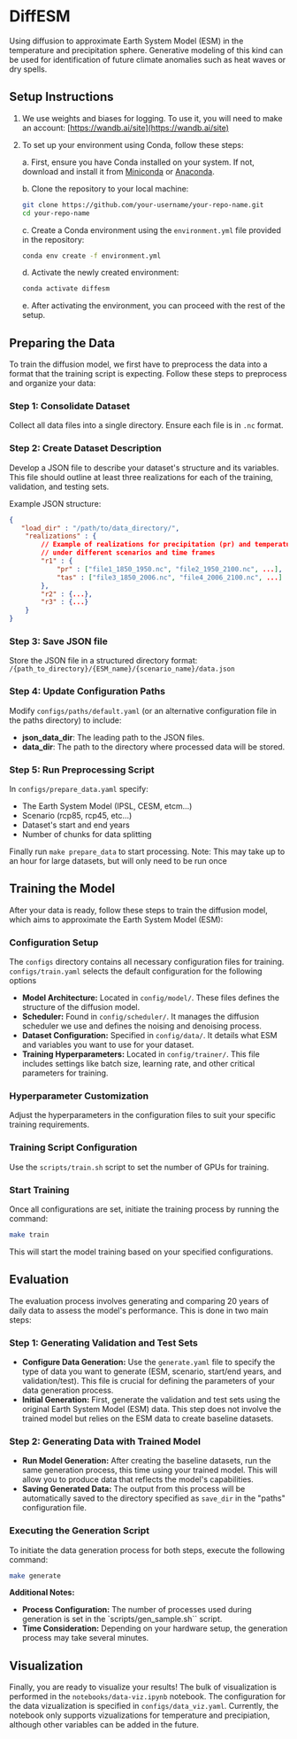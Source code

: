 # DiffESM
Using diffusion to approximate Earth System Model (ESM) in the temperature and precipitation sphere. Generative modeling of this kind can be used for identification of future climate anomalies such as heat waves or dry spells.

## Setup Instructions

1. We use weights and biases for logging. To use it, you will need to make an account: [https://wandb.ai/site](https://wandb.ai/site)

2. To set up your environment using Conda, follow these steps:

   a. First, ensure you have Conda installed on your system. If not, download and install it from [Miniconda](https://docs.conda.io/en/latest/miniconda.html) or [Anaconda](https://www.anaconda.com/products/individual).

   b. Clone the repository to your local machine:
      ```bash
      git clone https://github.com/your-username/your-repo-name.git
      cd your-repo-name
      ```

   c. Create a Conda environment using the `environment.yml` file provided in the repository:
      ```bash
      conda env create -f environment.yml
      ```

   d. Activate the newly created environment:
      ```bash
      conda activate diffesm
      ```

   e. After activating the environment, you can proceed with the rest of the setup.

## Preparing the Data
To train the diffusion model, we first have to preprocess the data into a format that the training script is expecting. Follow these steps to preprocess and organize your data:

### Step 1: Consolidate Dataset
Collect all data files into a single directory. Ensure each file is in `.nc` format.

### Step 2: Create Dataset Description
Develop a JSON file to describe your dataset's structure and its variables. This file should outline at least three realizations for each of the training, validation, and testing sets.

Example JSON structure:
```json
{
   "load_dir" : "/path/to/data_directory/",
    "realizations" : {
        // Example of realizations for precipitation (pr) and temperature (tas)
        // under different scenarios and time frames
        "r1" : {
            "pr" : ["file1_1850_1950.nc", "file2_1950_2100.nc", ...],
            "tas" : ["file3_1850_2006.nc", "file4_2006_2100.nc", ...]
        },
        "r2" : {...},
        "r3" : {...}
    }
}
```
### Step 3: Save JSON file
Store the JSON file in a structured directory format:
`/{path_to_directory}/{ESM_name}/{scenario_name}/data.json`

### Step 4: Update Configuration Paths
Modify `configs/paths/default.yaml` (or an alternative configuration file in the paths directory) to include:

- **json_data_dir**: The leading path to the JSON files.
- **data_dir**: The path to the directory where processed data will be stored.

### Step 5: Run Preprocessing Script
In `configs/prepare_data.yaml` specify:
- The Earth System Model (IPSL, CESM, etcm...)
- Scenario (rcp85, rcp45, etc...)
- Dataset's start and end years
- Number of chunks for data splitting

Finally run `make prepare_data` to start processing. Note: This may take up to an hour for large datasets, but will only need to be run once



## Training the Model

After your data is ready, follow these steps to train the diffusion model, which aims to approximate the Earth System Model (ESM):

### Configuration Setup
The `configs` directory contains all necessary configuration files for training. `configs/train.yaml` selects the default configuration for the following options

- **Model Architecture:** Located in `config/model/`. These files defines the structure of the diffusion model.
- **Scheduler:** Found in `config/scheduler/`. It manages the diffusion scheduler we use and defines the noising and denoising process.
- **Dataset Configuration:** Specified in `config/data/`. It details what ESM and variables you want to use for your dataset.
- **Training Hyperparameters:** Located in `config/trainer/`. This file includes settings like batch size, learning rate, and other critical parameters for training.

### Hyperparameter Customization
Adjust the hyperparameters in the configuration files to suit your specific training requirements.

### Training Script Configuration
Use the `scripts/train.sh` script to set the number of GPUs for training.

### Start Training
Once all configurations are set, initiate the training process by running the command:
```bash
make train
```

This will start the model training based on your specified configurations.

## Evaluation

The evaluation process involves generating and comparing 20 years of daily data to assess the model's performance. This is done in two main steps:

### Step 1: Generating Validation and Test Sets
- **Configure Data Generation:** Use the `generate.yaml` file to specify the type of data you want to generate (ESM, scenario, start/end years, and validation/test). This file is crucial for defining the parameters of your data generation process.
- **Initial Generation:** First, generate the validation and test sets using the original Earth System Model (ESM) data. This step does not involve the trained model but relies on the ESM data to create baseline datasets.

### Step 2: Generating Data with Trained Model
- **Run Model Generation:** After creating the baseline datasets, run the same generation process, this time using your trained model. This will allow you to produce data that reflects the model's capabilities.
- **Saving Generated Data:** The output from this process will be automatically saved to the directory specified as `save_dir` in the "paths" configuration file.

### Executing the Generation Script
To initiate the data generation process for both steps, execute the following command:
```bash
make generate
```

**Additional Notes:**

- **Process Configuration:** The number of processes used during generation is set in the `scripts/gen_sample.sh`` script.
- **Time Consideration:** Depending on your hardware setup, the generation process may take several minutes.


## Visualization
Finally, you are ready to visualize your results! The bulk of visualization is performed in the `notebooks/data-viz.ipynb` notebook. The configuration for the data vizualization is specified in `configs/data_viz.yaml`. Currently, the notebook only supports vizualizations for temperature and precipiation, although other variables can be added in the future.
